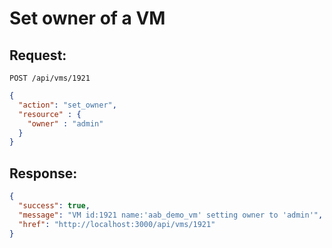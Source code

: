 # Set owner of a VM

## Request:

    POST /api/vms/1921

``` json
{
  "action": "set_owner",
  "resource" : {
    "owner" : "admin"
  }
}
```

## Response:

``` json
{
  "success": true,
  "message": "VM id:1921 name:'aab_demo_vm' setting owner to 'admin'",
  "href": "http://localhost:3000/api/vms/1921"
}
```
